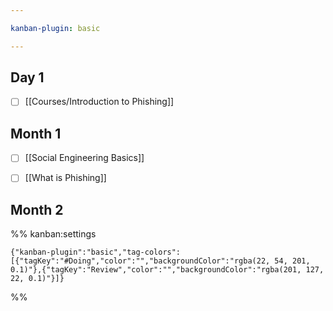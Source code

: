 ```yaml
---

kanban-plugin: basic

---
```


## Day 1

- [ ] [[Courses/Introduction to Phishing]]


## Month 1

- [ ] [[Social Engineering Basics]]
- [ ] [[What is Phishing]]


## Month 2





%% kanban:settings
```
{"kanban-plugin":"basic","tag-colors":[{"tagKey":"#Doing","color":"","backgroundColor":"rgba(22, 54, 201, 0.1)"},{"tagKey":"Review","color":"","backgroundColor":"rgba(201, 127, 22, 0.1)"}]}
```
%%